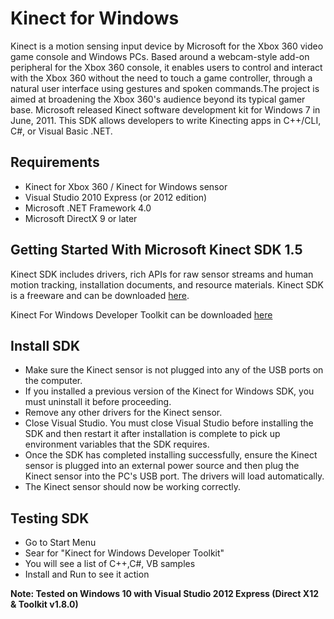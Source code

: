 # Kinect for Windows

Kinect is a motion sensing input device by Microsoft for the Xbox 360 video game console and  Windows PCs. Based around a webcam-style add-on peripheral for the Xbox 360 console, it  enables users to control and interact with the Xbox 360 without the need to touch a game  controller, through a natural user interface using gestures and spoken commands.The project is  aimed at broadening the Xbox 360's audience beyond its typical gamer base. Microsoft released  Kinect software development kit for Windows 7 in June, 2011. This SDK allows developers to 
write Kinecting apps in C++/CLI, C#, or Visual Basic .NET.

## Requirements

- Kinect for Xbox 360 / Kinect for Windows sensor
- Visual Studio 2010 Express (or 2012 edition)
- Microsoft .NET Framework 4.0 
- Microsoft DirectX 9 or later

## Getting Started With Microsoft Kinect SDK 1.5

Kinect SDK includes drivers, rich APIs for raw sensor streams and human motion tracking,  installation documents, and resource materials. Kinect SDK is a freeware and can be  downloaded [here](http://www.softpedia.com/progDownload/Kinect-SDK-Download-190054.html). 

Kinect For Windows Developer Toolkit can be downloaded [here](http://www.softpedia.com/progDownload/Kinect-for-Windows-Developer-Toolkit-Download-217211.html) 

## Install SDK

- Make sure the Kinect sensor is not plugged into any of the USB ports on the computer.
- If you installed a previous version of the Kinect for Windows SDK, you must uninstall it before proceeding.
- Remove any other drivers for the Kinect sensor.
- Close Visual Studio. You must close Visual Studio before installing the SDK and then restart it after installation is complete to pick up environment variables that the SDK requires.
- Once the SDK has completed installing successfully, ensure the Kinect sensor is plugged into an external power source and then plug the Kinect sensor into the PC's USB port. The drivers will load automatically.
- The Kinect sensor should now be working correctly.

## Testing SDK

- Go to Start Menu  
- Sear for "Kinect for Windows Developer Toolkit"
- You will see a list of C++,C#, VB samples
- Install and Run to see it action

**Note: Tested on Windows 10 with Visual Studio 2012 Express (Direct X12 & Toolkit v1.8.0)**
